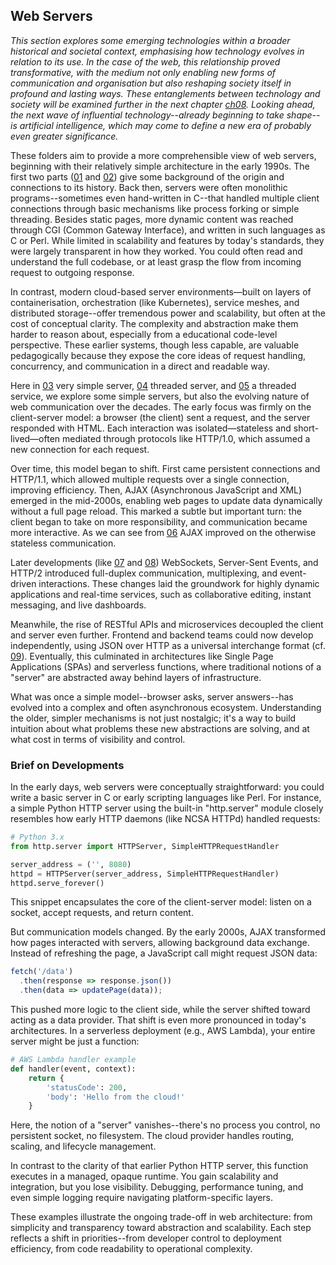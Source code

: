 
## Web Servers

*This section explores some emerging technologies within a broader historical and societal context,
emphasising how technology evolves in relation to its use. In the case of the web, this relationship
proved transformative, with the medium not only enabling new forms of communication and organisation
but also reshaping society itself in profound and lasting ways. These entanglements between
technology and society will be examined further in the next chapter [ch08](./../../../ch08/).
Looking ahead, the next wave of influential technology--already beginning to take shape--is
artificial intelligence, which may come to define a new era of probably even greater significance.*

These folders aim to provide a more comprehensible view of web servers, beginning with their relatively
simple architecture in the early 1990s. The first two parts ([01](./01/) and [02](./02/)) give some
background of the origin and connections to its history. Back then, servers were often monolithic
programs--sometimes even hand-written in C--that handled multiple client connections through basic
mechanisms like process forking or simple threading. Besides static pages, more dynamic content was
reached through CGI (Common Gateway Interface), and written in such languages as C or Perl. While
limited in scalability and features by today's standards, they were largely transparent in how they
worked. You could often read and understand the full codebase, or at least grasp the flow from
incoming request to outgoing response.

In contrast, modern cloud-based server environments—built on layers of containerisation, orchestration
(like Kubernetes), service meshes, and distributed storage--offer tremendous power and scalability, but
often at the cost of conceptual clarity. The complexity and abstraction make them harder to reason about,
especially from a educational code-level perspective. These earlier systems, though less capable, are
valuable pedagogically because they expose the core ideas of request handling, concurrency, and communication
in a direct and readable way.

Here in [03](./03/) very simple server, [04](./04/) threaded server, and [05](./05/) a threaded service, we
explore some simple servers, but also the evolving nature of web communication over the decades.
The early focus was firmly on the client-server model: a browser (the client) sent a request, and the server
responded with HTML. Each interaction was isolated—stateless and short-lived—often mediated through
protocols like HTTP/1.0, which assumed a new connection for each request.

Over time, this model began to shift. First came persistent connections and HTTP/1.1, which allowed multiple
requests over a single connection, improving efficiency. Then, AJAX (Asynchronous JavaScript and XML)
emerged in the mid-2000s, enabling web pages to update data dynamically without a full page reload. This
marked a subtle but important turn: the client began to take on more responsibility, and communication
became more interactive. As we can see from [06](./06/) AJAX improved on the otherwise stateless communication.

Later developments (like [07](./07/) and [08](./08/)) WebSockets, Server-Sent Events, and
HTTP/2 introduced full-duplex communication, multiplexing, and event-driven interactions. These changes
laid the groundwork for highly dynamic applications and real-time services, such as collaborative editing,
instant messaging, and live dashboards.

Meanwhile, the rise of RESTful APIs and microservices decoupled the client and server even further.
Frontend and backend teams could now develop independently, using JSON over HTTP as a universal interchange
format (cf. [09](./09/)). Eventually, this culminated in architectures like Single Page Applications
(SPAs) and serverless functions, where traditional notions of a "server" are abstracted away behind
layers of infrastructure.

What was once a simple model--browser asks, server answers--has evolved into a complex and often asynchronous
ecosystem. Understanding the older, simpler mechanisms is not just nostalgic; it's a way to build intuition
about what problems these new abstractions are solving, and at what cost in terms of visibility and control.


### Brief on Developments

In the early days, web servers were conceptually straightforward: you could write a basic server in C or
early scripting languages like Perl. For instance, a simple Python HTTP server using the built-in
"http.server" module closely resembles how early HTTP daemons (like NCSA HTTPd) handled requests:

```python
# Python 3.x
from http.server import HTTPServer, SimpleHTTPRequestHandler

server_address = ('', 8080)
httpd = HTTPServer(server_address, SimpleHTTPRequestHandler)
httpd.serve_forever()
```

This snippet encapsulates the core of the client-server model: listen on a socket, accept requests,
and return content.

But communication models changed. By the early 2000s, AJAX transformed how pages interacted with
servers, allowing background data exchange. Instead of refreshing the page, a JavaScript call might
request JSON data:

```javascript
fetch('/data')
  .then(response => response.json())
  .then(data => updatePage(data));
```

This pushed more logic to the client side, while the server shifted toward acting as a data provider.
That shift is even more pronounced in today's architectures. In a serverless deployment (e.g., AWS Lambda),
your entire server might be just a function:

```python
# AWS Lambda handler example
def handler(event, context):
    return {
        'statusCode': 200,
        'body': 'Hello from the cloud!'
    }
```

Here, the notion of a "server" vanishes--there's no process you control, no persistent socket, no filesystem.
The cloud provider handles routing, scaling, and lifecycle management.

In contrast to the clarity of that earlier Python HTTP server, this function executes in a managed, opaque
runtime. You gain scalability and integration, but you lose visibility. Debugging, performance tuning, and
even simple logging require navigating platform-specific layers.

These examples illustrate the ongoing trade-off in web architecture: from simplicity and transparency toward
abstraction and scalability. Each step reflects a shift in priorities--from developer control to deployment
efficiency, from code readability to operational complexity.
